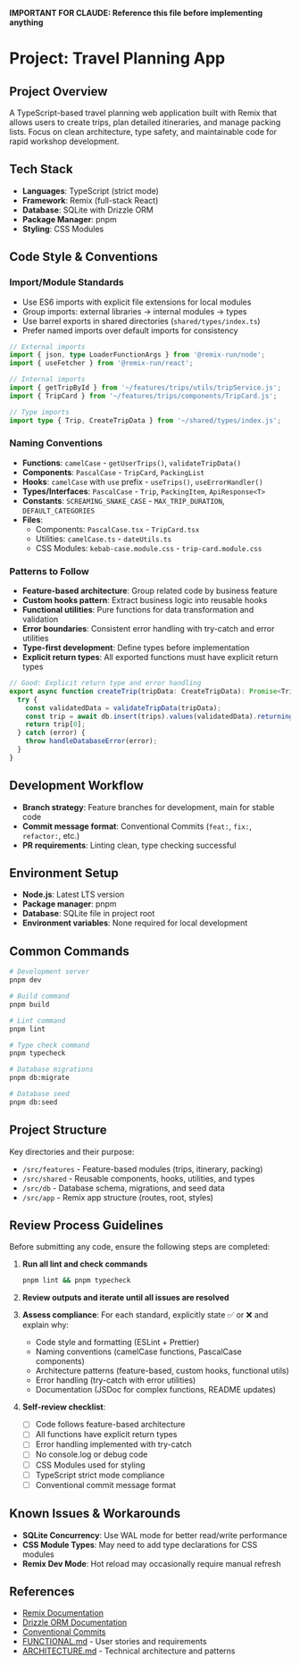 **IMPORTANT FOR CLAUDE: Reference this file before implementing anything**

# Project: Travel Planning App

## Project Overview

A TypeScript-based travel planning web application built with Remix that allows users to create trips, plan detailed itineraries, and manage packing lists. Focus on clean architecture, type safety, and maintainable code for rapid workshop development.

## Tech Stack

- **Languages**: TypeScript (strict mode)
- **Framework**: Remix (full-stack React)
- **Database**: SQLite with Drizzle ORM
- **Package Manager**: pnpm
- **Styling**: CSS Modules

## Code Style & Conventions

### Import/Module Standards

- Use ES6 imports with explicit file extensions for local modules
- Group imports: external libraries → internal modules → types
- Use barrel exports in shared directories (`shared/types/index.ts`)
- Prefer named imports over default imports for consistency

```typescript
// External imports
import { json, type LoaderFunctionArgs } from '@remix-run/node';
import { useFetcher } from '@remix-run/react';

// Internal imports
import { getTripById } from '~/features/trips/utils/tripService.js';
import { TripCard } from '~/features/trips/components/TripCard.js';

// Type imports
import type { Trip, CreateTripData } from '~/shared/types/index.js';
```

### Naming Conventions

- **Functions**: `camelCase` - `getUserTrips()`, `validateTripData()`
- **Components**: `PascalCase` - `TripCard`, `PackingList`
- **Hooks**: `camelCase` with `use` prefix - `useTrips()`, `useErrorHandler()`
- **Types/Interfaces**: `PascalCase` - `Trip`, `PackingItem`, `ApiResponse<T>`
- **Constants**: `SCREAMING_SNAKE_CASE` - `MAX_TRIP_DURATION`, `DEFAULT_CATEGORIES`
- **Files**: 
  - Components: `PascalCase.tsx` - `TripCard.tsx`
  - Utilities: `camelCase.ts` - `dateUtils.ts`
  - CSS Modules: `kebab-case.module.css` - `trip-card.module.css`

### Patterns to Follow

- **Feature-based architecture**: Group related code by business feature
- **Custom hooks pattern**: Extract business logic into reusable hooks
- **Functional utilities**: Pure functions for data transformation and validation
- **Error boundaries**: Consistent error handling with try-catch and error utilities
- **Type-first development**: Define types before implementation
- **Explicit return types**: All exported functions must have explicit return types

```typescript
// Good: Explicit return type and error handling
export async function createTrip(tripData: CreateTripData): Promise<Trip> {
  try {
    const validatedData = validateTripData(tripData);
    const trip = await db.insert(trips).values(validatedData).returning();
    return trip[0];
  } catch (error) {
    throw handleDatabaseError(error);
  }
}
```

## Development Workflow

- **Branch strategy**: Feature branches for development, main for stable code
- **Commit message format**: Conventional Commits (`feat:`, `fix:`, `refactor:`, etc.)
- **PR requirements**: Linting clean, type checking successful

## Environment Setup

- **Node.js**: Latest LTS version
- **Package manager**: pnpm
- **Database**: SQLite file in project root
- **Environment variables**: None required for local development

## Common Commands

```bash
# Development server
pnpm dev

# Build command
pnpm build

# Lint command
pnpm lint

# Type check command
pnpm typecheck

# Database migrations
pnpm db:migrate

# Database seed
pnpm db:seed
```

## Project Structure

Key directories and their purpose:

- `/src/features` - Feature-based modules (trips, itinerary, packing)
- `/src/shared` - Reusable components, hooks, utilities, and types
- `/src/db` - Database schema, migrations, and seed data
- `/src/app` - Remix app structure (routes, root, styles)

## Review Process Guidelines

Before submitting any code, ensure the following steps are completed:

1. **Run all lint and check commands**
   ```bash
   pnpm lint && pnpm typecheck
   ```

2. **Review outputs and iterate until all issues are resolved**

3. **Assess compliance**:
   For each standard, explicitly state ✅ or ❌ and explain why:

   - Code style and formatting (ESLint + Prettier)
   - Naming conventions (camelCase functions, PascalCase components)
   - Architecture patterns (feature-based, custom hooks, functional utils)
   - Error handling (try-catch with error utilities)
   - Documentation (JSDoc for complex functions, README updates)

4. **Self-review checklist**:
   - [ ] Code follows feature-based architecture
   - [ ] All functions have explicit return types
   - [ ] Error handling implemented with try-catch
   - [ ] No console.log or debug code
   - [ ] CSS Modules used for styling
   - [ ] TypeScript strict mode compliance
   - [ ] Conventional commit message format

## Known Issues & Workarounds

- **SQLite Concurrency**: Use WAL mode for better read/write performance
- **CSS Module Types**: May need to add type declarations for CSS modules
- **Remix Dev Mode**: Hot reload may occasionally require manual refresh

## References

- [Remix Documentation](https://remix.run/docs)
- [Drizzle ORM Documentation](https://orm.drizzle.team/)
- [Conventional Commits](https://www.conventionalcommits.org/)
- [FUNCTIONAL.md](./FUNCTIONAL.md) - User stories and requirements
- [ARCHITECTURE.md](./ARCHITECTURE.md) - Technical architecture and patterns
